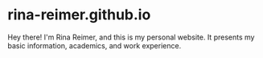 # rina-reimer.github.io

Hey there! I'm Rina Reimer, and this is my personal website. 
It presents my basic information, academics, and work experience.